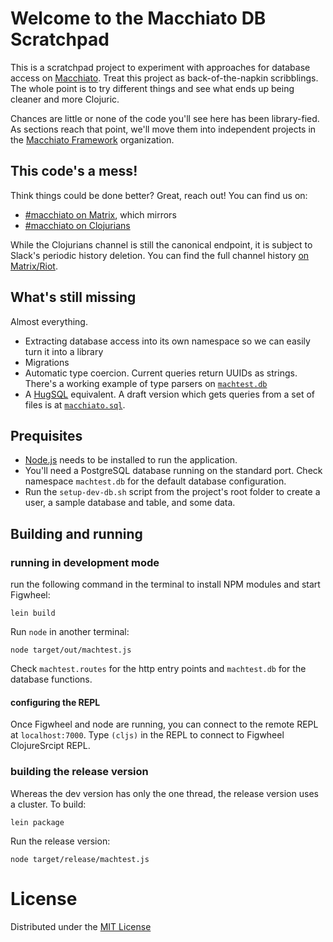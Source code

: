 # Welcome to the Macchiato DB Scratchpad

This is a scratchpad project to experiment with approaches for database access on [Macchiato](http://yogthos.net/posts/2016-11-30-Macchiato.html).  Treat this project as back-of-the-napkin scribblings. The whole point is to try different things and see what ends up being cleaner and more Clojuric.

Chances are little or none of the code you'll see here has been library-fied. As sections reach that point, we'll move them into independent projects in the [Macchiato Framework](https://github.com/macchiato-framework/) organization.

## This code's a mess!

Think things could be done better? Great, reach out! You can find us on:

- [#macchiato on Matrix](https://riot.im/app/#/room/#macchiato:matrix.org), which mirrors
- [#macchiato on Clojurians](https://clojurians.slack.com/archives/macchiato)

While the Clojurians channel is still the canonical endpoint, it is subject to Slack's periodic history deletion. You can find the full channel history [on Matrix/Riot](https://riot.im/app/#/room/#macchiato:matrix.org).

## What's still missing

Almost everything.

- Extracting database access into its own namespace so we can easily turn it into a library
- Migrations
- Automatic type coercion. Current queries return UUIDs as strings. There's a working example of type parsers on [`machtest.db`](https://github.com/macchiato-framework/macchiato-db-scratchpad/blob/master/src/machtest/db.cljs)
- A [HugSQL](https://hugsql.org) equivalent. A draft version which gets queries from a set of files is at [`macchiato.sql`](https://github.com/macchiato-framework/macchiato-db-scratchpad/blob/master/src/macchiato/sql.cljs).

## Prequisites

- [Node.js](https://nodejs.org/en/) needs to be installed to run the application.
- You'll need a PostgreSQL database running on the standard port. Check namespace `machtest.db` for the default database configuration.
- Run the `setup-dev-db.sh` script from the project's root folder to create a user, a sample database and table, and some data.

## Building and running

### running in development mode

run the following command in the terminal to install NPM modules and start Figwheel:

```
lein build
```

Run `node` in another terminal:

```
node target/out/machtest.js
```

Check `machtest.routes` for the http entry points and `machtest.db` for the database functions.

#### configuring the REPL

Once Figwheel and node are running, you can connect to the remote REPL at `localhost:7000`.
Type `(cljs)` in the REPL to connect to Figwheel ClojureSrcipt REPL.


### building the release version

Whereas the dev version has only the one thread, the release version uses a cluster. To build:

```
lein package
```

Run the release version:

```
node target/release/machtest.js
```

# License 

Distributed under the [MIT License](https://tldrlegal.com/license/mit-license)